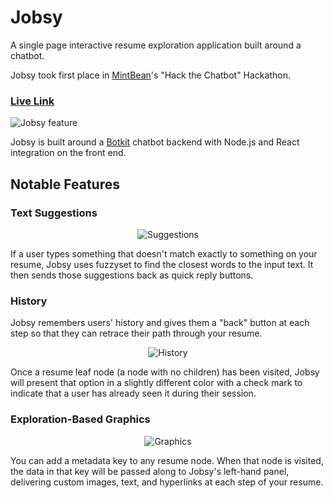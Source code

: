 # Jobsy

A single page interactive resume exploration application built around a chatbot.

Jobsy took first place in [MintBean](https://www.mintbean.io/)'s "Hack the Chatbot" Hackathon.

### [Live Link](https://jobsy-app.herokuapp.com/)

![Jobsy feature](https://dannydash-seeds.s3-us-west-1.amazonaws.com/ReadMe/Jobsy/JobsyOG.png)

Jobsy is built around a [Botkit](https://botkit.ai) chatbot backend with Node.js and React integration on the front end.

## Notable Features
### Text Suggestions

<p align="center">
  <img src="https://raw.githubusercontent.com/tjmccabe/Jobsy/main/public/suggestions.png" alt="Suggestions"/>
</p>

If a user types something that doesn't match exactly to something on your resume, Jobsy uses fuzzyset to find the closest words to the input text. It then sends those suggestions back as quick reply buttons.

### History

Jobsy remembers users' history and gives them a "back" button at each step so that they can retrace their path through your resume.

<p align="center">
  <img src="https://raw.githubusercontent.com/tjmccabe/Jobsy/main/public/history.png" alt="History"/>
</p>

Once a resume leaf node (a node with no children) has been visited, Jobsy will present that option in a slightly different color with a check mark to indicate that a user has already seen it during their session.

### Exploration-Based Graphics

<p align="center">
  <img src="https://raw.githubusercontent.com/tjmccabe/Jobsy/main/public/graphics.png" alt="Graphics"/>
</p>

You can add a metadata key to any resume node. When that node is visited, the data in that key will be passed along to Jobsy's left-hand panel, delivering custom images, text, and hyperlinks at each step of your resume.
